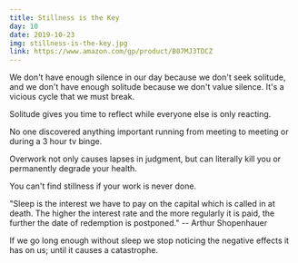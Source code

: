 ```yaml
---
title: Stillness is the Key
day: 10
date: 2019-10-23
img: stillness-is-the-key.jpg
link: https://www.amazon.com/gp/product/B07MJ3TDCZ
---
```


We don't have enough silence in our day because we don't seek solitude, and we
don't have enough solitude because we don't value silence. It's a vicious cycle
that we must break.

Solitude gives you time to reflect while everyone else is only reacting.

No one discovered anything important running from meeting to meeting or during a
3 hour tv binge.

Overwork not only causes lapses in judgment, but can literally kill you or
permanently degrade your health.

You can't find stillness if your work is never done.

"Sleep is the interest we have to pay on the capital which is called in at
death. The higher the interest rate and the more regularly it is paid, the
further the date of redemption is postponed."
-- Arthur Shopenhauer

If we go long enough without sleep we stop noticing the negative effects it has
on us; until it causes a catastrophe.
